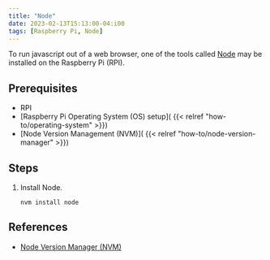 ```yaml
---
title: "Node"
date: 2023-02-13T15:13:00-04:i00
tags: [Raspberry Pi, Node]
---
```

To run javascript out of a web browser, one of the tools called [Node](https://nodejs.org/en/about) may be installed on the Raspberry Pi (RPI).

## Prerequisites

- RPI
- [Raspberry Pi Operating System (OS) setup]( {{< relref "how-to/operating-system" >}})
- [Node Version Management (NVM)]( {{< relref "how-to/node-version-manager" >}})

## Steps

1. Install Node.

   ```
   nvm install node
   ```

## References

- [Node Version Manager (NVM)](https://github.com/nvm-sh/nvm)